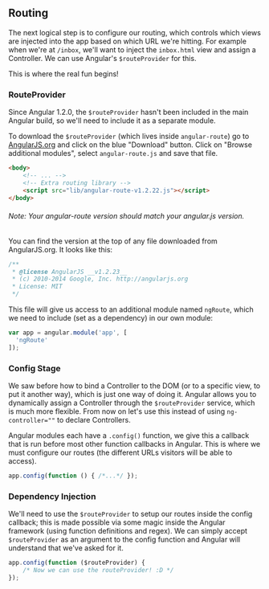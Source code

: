 ## Routing

The next logical step is to configure our routing, which controls which views are injected into the app based on which URL we're hitting. For example when we're at `/inbox`, we'll want to inject the `inbox.html` view and assign a Controller.  We can use Angular's `$routeProvider` for this.

This is where the real fun begins!

### RouteProvider

Since Angular 1.2.0, the `$routeProvider` hasn't been included in the main Angular build, so we'll need to include it as a separate module.


To download the `$routeProvider` (which lives inside `angular-route`) go to [AngularJS.org](https://angularjs.org/) and click on the blue "Download" button. Click on "Browse additional modules", select `angular-route.js` and save that file.


```html
<body>
    <!-- ... -->
    <!-- Extra routing library -->
    <script src="lib/angular-route-v1.2.22.js"></script>
</body>
```

###### Note: Your angular-route version should match your angular.js version.

You can find the version at the top of any file downloaded from AngularJS.org. It looks like this:

```js
/**
 * @license AngularJS __v1.2.23__
 * (c) 2010-2014 Google, Inc. http://angularjs.org
 * License: MIT
 */
```

This file will give us access to an additional module named `ngRoute`, which we need to include (set as a dependency) in our own module:

```js
var app = angular.module('app', [
  'ngRoute'
]);
```

### Config Stage

We saw before how to bind a Controller to the DOM (or to a specific view, to put it another way), which is just one way of doing it. Angular allows you to dynamically assign a Controller through the `$routeProvider` service, which is much more flexible. From now on let's use this instead of using `ng-controller=""` to declare Controllers.

Angular modules each have a `.config()` function, we give this a callback that is run before most other function callbacks in Angular.  This is where we must configure our routes (the different URLs visitors will be able to access).

```js
app.config(function () { /*...*/ });
```

### Dependency Injection

We'll need to use the `$routeProvider` to setup our routes inside the config callback; this is made possible via some magic inside the Angular framework (using function definitions and regex).  We can simply accept `$routeProvider` as an argument to the config function and Angular will understand that we've asked for it.

```js
app.config(function ($routeProvider) {
    /* Now we can use the routeProvider! :D */
});
```
